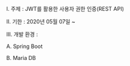 I.	주제 : JWT를 활용한 사용자 권한 인증(REST API)
     
II.	기한 : 2020년 05월 07일 ~ 

III. 개발 환경 : 

A.	Spring Boot

B.	Maria DB
